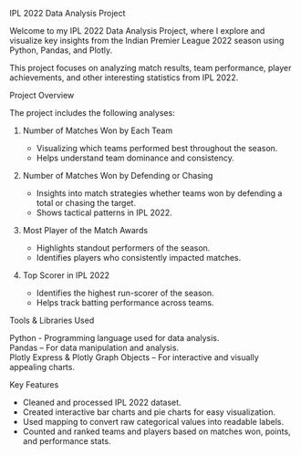 IPL 2022 Data Analysis Project

Welcome to my IPL 2022 Data Analysis Project, where I explore and visualize key insights from the Indian Premier League 2022 season using Python, Pandas, and Plotly.

This project focuses on analyzing match results, team performance, player achievements, and other interesting statistics from IPL 2022.

Project Overview

The project includes the following analyses:

1. Number of Matches Won by Each Team 
   - Visualizing which teams performed best throughout the season.  
   - Helps understand team dominance and consistency.

2. Number of Matches Won by Defending or Chasing
   - Insights into match strategies whether teams won by defending a total or chasing the target.  
   - Shows tactical patterns in IPL 2022.

3. Most Player of the Match Awards
   - Highlights standout performers of the season.  
   - Identifies players who consistently impacted matches.

4. Top Scorer in IPL 2022
   - Identifies the highest run-scorer of the season.  
   - Helps track batting performance across teams.

Tools & Libraries Used

Python - Programming language used for data analysis.  
Pandas – For data manipulation and analysis.  
Plotly Express & Plotly Graph Objects – For interactive and visually appealing charts.  

 Key Features

- Cleaned and processed IPL 2022 dataset.  
- Created interactive bar charts and pie charts for easy visualization.  
- Used mapping to convert raw categorical values into readable labels.  
- Counted and ranked teams and players based on matches won, points, and performance stats.  
